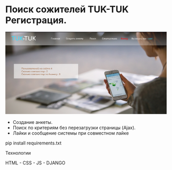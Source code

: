 # Поиск сожителей TUK-TUK Регистрация. 

![alt text](screenshots/filename.jpg "Описание будет тут")

* Создание анкеты. 
* Поиск по критериям без перезагрузки страницы (Ajax). 
* Лайки и сообщение системы при совместном лайке

<p>pip install requirements.txt</p>
<p>Технологии</p>
<p>HTML - CSS - JS - DJANGO</p>
